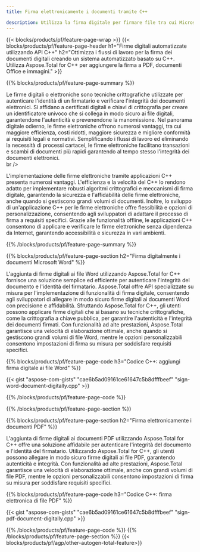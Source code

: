 ```yaml
---
title: Firma elettronicamente i documenti tramite C++ 

description: Utilizza la firma digitale per firmare file tra cui Microsoft Word, Excel, PowerPoint, PDF e immagini tramite la tua applicazione C++. Aggiungi la firma elettronica online tramite l'app.
---
```


{{< blocks/products/pf/feature-page-wrap >}}
{{< blocks/products/pf/feature-page-header h1="Firme digitali automatizzate utilizzando API C++" h2="Ottimizza i flussi di lavoro per la firma dei documenti digitali creando un sistema automatizzato basato su C++. Utilizza Aspose.Total for C++ per aggiungere la firma a PDF, documenti Office e immagini." >}}

{{% blocks/products/pf/feature-page-summary %}}

Le firme digitali o elettroniche sono tecniche crittografiche utilizzate per autenticare l'identità di un firmatario e verificare l'integrità dei documenti elettronici. Si affidano a certificati digitali e chiavi di crittografia per creare un identificatore univoco che si collega in modo sicuro ai file digitali, garantendone l'autenticità e prevenendone la manomissione. Nel panorama digitale odierno, le firme elettroniche offrono numerosi vantaggi, tra cui maggiore efficienza, costi ridotti, maggiore sicurezza e migliore conformità ai requisiti legali e normativi. Semplificando i flussi di lavoro ed eliminando la necessità di processi cartacei, le firme elettroniche facilitano transazioni e scambi di documenti più rapidi garantendo al tempo stesso l'integrità dei documenti elettronici. <br /> br />

L'implementazione delle firme elettroniche tramite applicazioni C++ presenta numerosi vantaggi. L'efficienza e la velocità del C++ lo rendono adatto per implementare robusti algoritmi crittografici e meccanismi di firma digitale, garantendo la sicurezza e l'affidabilità delle firme elettroniche, anche quando si gestiscono grandi volumi di documenti. Inoltre, lo sviluppo di un'applicazione C++ per le firme elettroniche offre flessibilità e opzioni di personalizzazione, consentendo agli sviluppatori di adattare il processo di firma a requisiti specifici. Grazie alle funzionalità offline, le applicazioni C++ consentono di applicare e verificare le firme elettroniche senza dipendenza da Internet, garantendo accessibilità e sicurezza in vari ambienti. 

{{% /blocks/products/pf/feature-page-summary  %}}

{{% blocks/products/pf/feature-page-section  h2="Firma digitalmente i documenti Microsoft Word" %}}

L'aggiunta di firme digitali ai file Word utilizzando Aspose.Total for C++ fornisce una soluzione semplice ed efficiente per autenticare l'integrità del documento e l'identità del firmatario. Aspose.Total offre API specializzate su misura per l'implementazione di funzionalità di firma digitale, consentendo agli sviluppatori di allegare in modo sicuro firme digitali ai documenti Word con precisione e affidabilità. Sfruttando Aspose.Total for C++, gli utenti possono applicare firme digitali che si basano su tecniche crittografiche, come la crittografia a chiave pubblica, per garantire l'autenticità e l'integrità dei documenti firmati. Con funzionalità ad alte prestazioni, Aspose.Total garantisce una velocità di elaborazione ottimale, anche quando si gestiscono grandi volumi di file Word, mentre le opzioni personalizzabili consentono impostazioni di firma su misura per soddisfare requisiti specifici. 

{{% blocks/products/pf/feature-page-code h3="Codice C++: aggiungi firma digitale ai file Word" %}}

{{< gist "aspose-com-gists" "cae6b5ad09161ce61647c5b8dfffbeef" "sign-word-document-digitally.cpp" >}}

{{% /blocks/products/pf/feature-page-code  %}}

{{% /blocks/products/pf/feature-page-section %}}

{{% blocks/products/pf/feature-page-section  h2="Firma elettronicamente i documenti PDF" %}}

L'aggiunta di firme digitali ai documenti PDF utilizzando Aspose.Total for C++ offre una soluzione affidabile per autenticare l'integrità del documento e l'identità del firmatario.  Utilizzando Aspose.Total for C++, gli utenti possono allegare in modo sicuro firme digitali ai file PDF, garantendo autenticità e integrità. Con funzionalità ad alte prestazioni, Aspose.Total garantisce una velocità di elaborazione ottimale, anche con grandi volumi di file PDF, mentre le opzioni personalizzabili consentono impostazioni di firma su misura per soddisfare requisiti specifici.

{{% blocks/products/pf/feature-page-code h3="Codice C++: firma elettronica di file PDF" %}}

{{< gist "aspose-com-gists" "cae6b5ad09161ce61647c5b8dfffbeef" "sign-pdf-document-digitally.cpp" >}}

{{% /blocks/products/pf/feature-page-code  %}}
{{% /blocks/products/pf/feature-page-section %}}
{{< blocks/products/pf/agp/other-autogen-total-feature>}}